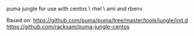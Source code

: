 puma jungle for use with centos \ rhel \ ami and rbenv

Based on:
https://github.com/puma/puma/tree/master/tools/jungle/init.d
https://github.com/racksam/puma-jungle-centos

